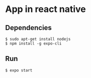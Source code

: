 # App in react native 

## Dependencies ##

```
$ sudo apt-get install nodejs
$ npm install -g expo-cli
```

## Run ##

```
$ expo start
```